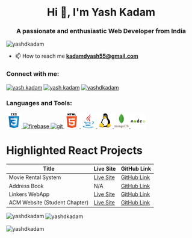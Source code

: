 <h1 align="center">Hi 👋, I'm Yash Kadam</h1>
<h3 align="center">A passionate and enthusiastic Web Developer from India</h3>

<p align="left"> <img src="https://komarev.com/ghpvc/?username=yashdkadam&label=Profile%20views&color=0e75b6&style=flat" alt="yashdkadam" /> </p>

- 📫 How to reach me **kadamdyash55@gmail.com**

<h3 align="left">Connect with me:</h3>
<p align="left">
<a href="https://linkedin.com/in/yashdkadam" target="blank"><img align="center" src="https://raw.githubusercontent.com/rahuldkjain/github-profile-readme-generator/master/src/images/icons/Social/linked-in-alt.svg" alt="yash kadam" height="30" width="40" /></a>
<a href="https://instagram.com/yashdkadam" target="blank"><img align="center" src="https://raw.githubusercontent.com/rahuldkjain/github-profile-readme-generator/master/src/images/icons/Social/instagram.svg" alt="yash kadam" height="30" width="40" /></a>
<a href="https://www.leetcode.com/yashdkadam" target="blank"><img align="center" src="https://raw.githubusercontent.com/rahuldkjain/github-profile-readme-generator/master/src/images/icons/Social/leet-code.svg" alt="yashdkadam" height="30" width="40" /></a>
</p>

<h3 align="left">Languages and Tools:</h3>
<p align="left"> <a href="https://www.w3schools.com/css/" target="_blank" rel="noreferrer"> <img src="https://raw.githubusercontent.com/devicons/devicon/master/icons/css3/css3-original-wordmark.svg" alt="css3" width="40" height="40"/> </a> <a href="https://firebase.google.com/" target="_blank" rel="noreferrer"> <img src="https://www.vectorlogo.zone/logos/firebase/firebase-icon.svg" alt="firebase" width="40" height="40"/> </a> <a href="https://git-scm.com/" target="_blank" rel="noreferrer"> <img src="https://www.vectorlogo.zone/logos/git-scm/git-scm-icon.svg" alt="git" width="40" height="40"/> </a> <a href="https://www.w3.org/html/" target="_blank" rel="noreferrer"> <img src="https://raw.githubusercontent.com/devicons/devicon/master/icons/html5/html5-original-wordmark.svg" alt="html5" width="40" height="40"/> </a> <a href="https://www.java.com" target="_blank" rel="noreferrer"> <img src="https://raw.githubusercontent.com/devicons/devicon/master/icons/java/java-original.svg" alt="java" width="40" height="40"/> </a>  <a href="https://www.linux.org/" target="_blank" rel="noreferrer"> <img src="https://raw.githubusercontent.com/devicons/devicon/master/icons/linux/linux-original.svg" alt="linux" width="40" height="40"/> </a> <a href="https://www.mongodb.com/" target="_blank" rel="noreferrer"> <img src="https://raw.githubusercontent.com/devicons/devicon/master/icons/mongodb/mongodb-original-wordmark.svg" alt="mongodb" width="40" height="40"/> </a> <a href="https://nodejs.org" target="_blank" rel="noreferrer"> <img src="https://raw.githubusercontent.com/devicons/devicon/master/icons/nodejs/nodejs-original-wordmark.svg" alt="nodejs" width="40" height="40"/> </a> </p>

# Highlighted React Projects

| Title                                     | Live Site                                     | GitHub Link                                       |
| ----------------------------------------- | --------------------------------------------- | ------------------------------------------------- |
| Movie Rental System                       | [Live Site](https://movierentalsystem.netlify.app/) | [GitHub Link](https://github.com/yashdkadam/movie-rental-system-full-stack) |
| Address Book                              | N/A                                           | [GitHub Link](https://github.com/yashdkadam/address-book) |
| Linkers WebApp                            | [Live Site](https://linkersweb.netlify.app/) | [GitHub Link](https://github.com/yashdkadam/Linkers) |
| ACM Website (Student Chapter)             | [Live Site](https://pccoer.acm.org/)         | [GitHub Link](https://github.com/pccoeracm/ACM_WEB_2.0) |

<p><img align="left" src="https://github-readme-stats.vercel.app/api/top-langs?username=yashdkadam&show_icons=true&locale=en&layout=compact" alt="yashdkadam" /></p>

<p>&nbsp;<img align="center" src="https://github-readme-stats.vercel.app/api?username=yashdkadam&show_icons=true&locale=en" alt="yashdkadam" /></p>

<p><img align="center" src="https://github-readme-streak-stats.herokuapp.com/?user=yashdkadam&" alt="yashdkadam" /></p>
